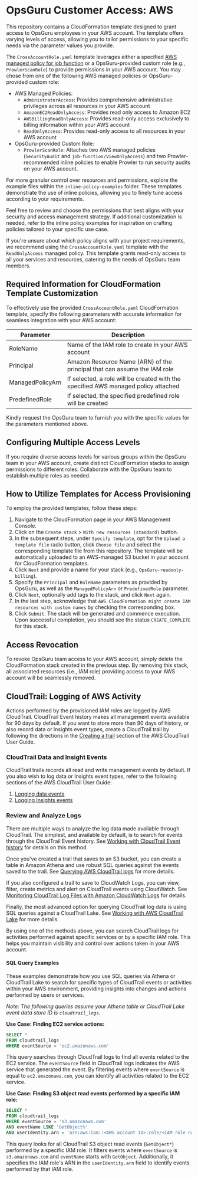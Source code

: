 # OpsGuru Customer Access: AWS

This repository contains a CloudFormation template designed to grant access to OpsGuru employees in your AWS account. The template offers varying levels of access, allowing you to tailor permissions to your specific needs via the parameter values you provide.

The `CrossAccountRole.yaml` template leverages either a specified [AWS managed policy for job function](https://docs.aws.amazon.com/IAM/latest/UserGuide/access_policies_job-functions.html) or a OpsGuru-provided custom role (e.g., `ProwlerScanRole`) to provide permissions in your AWS account. You may chose from one of the following AWS managed policies or OpsGuru-provided custom role:

- AWS Managed Policies:
    - `AdministratorAccess`: Provides comprehensive administrative privileges across all resources in your AWS account
    - `AmazonEC2ReadOnlyAccess`: Provides read only access to Amazon EC2
    - `AWSBillingReadOnlyAccess`: Provides read-only access exclusively to billing information within your AWS account
    - `ReadOnlyAccess`: Provides read-only access to all resources in your AWS account
- OpsGuru-provided Custom Role:
    - `ProwlerScanRole`: Attaches two AWS managed policies (`SecurityAudit` and `job-function/ViewOnlyAccess`) and two Prowler-recommended inline policies to enable Prowler to run security audits on your AWS account.

For more granular control over resources and permissions, explore the example files within the `inline-policy-examples` folder. These templates demonstrate the use of inline policies, allowing you to finely tune access according to your requirements.

Feel free to review and choose the permissions that best aligns with your security and access management strategy. If additional customization is needed, refer to the inline policy examples for inspiration on crafting policies tailored to your specific use case.

If you're unsure about which policy aligns with your project requirements, we recommend using the `CrossAccountRole.yaml` template with the `ReadOnlyAccess` managed policy. This template grants read-only access to all your services and resources, catering to the needs of OpsGuru team members.

## Required Information for CloudFormation Template Customization

To effectively use the provided `CrossAccountRole.yaml` CloudFormation template, specify the following parameters with accurate information for seamless integration with your AWS account:

Parameter  | Description
---------  | -----------
RoleName   | Name of the IAM role to create in your AWS account
Principal  | Amazon Resource Name (ARN) of the principal that can assume the IAM role
ManagedPolicyArn | If selected, a role will be created with the specified AWS managed policy attached
PredefinedRole | If selected, the specified predefined role will be created

Kindly request the OpsGuru team to furnish you with the specific values for the parameters mentioned above.

## Configuring Multiple Access Levels

If you require diverse access levels for various groups within the OpsGuru team in your AWS account, create distinct CloudFormation stacks to assign permissions to different roles. Collaborate with the OpsGuru team to establish multiple roles as needed.

## How to Utilize Templates for Access Provisioning

To employ the provided templates, follow these steps:

1. Navigate to the CloudFormation page in your AWS Management Console.
2. Click on the `Create stack` > `With new resources (standard)` button.
3. In the subsequent steps, under `Specify template`, opt for the `Upload a template file` radio button, click `Choose file` and select the corresponding template file from this repository. The template will be automatically uploaded to an AWS-managed S3 bucket in your account for CloudFormation templates.
4. Click `Next` and provide a name for your stack (e.g., `OpsGuru-readonly-billing`).
5. Specify the `Principal` and `RoleName` parameters as provided by OpsGuru, as well as the `ManagedPolicyArn` or `PredefinedRole` parameter.
6. Click `Next`, optionally add tags to the stack, and click `Next` again.
7. In the last step, acknowledge that `AWS CloudFormation might create IAM resources with custom names` by checking the corresponding box.
8. Click `Submit`. The stack will be generated and commence execution. Upon successful completion, you should see the status `CREATE_COMPLETE` for this stack.

## Access Revocation

To revoke OpsGuru team access to your AWS account, simply delete the CloudFormation stack created in the previous step. By removing this stack, all associated resources (i.e., IAM role) providing access to your AWS account will be seamlessly removed.

## CloudTrail: Logging of AWS Activity

Actions performed by the provisioned IAM roles are logged by AWS CloudTrail. CloudTrail Event history makes all management events available for 90 days by default. If you want to store more than 90 days of history, or also record data or Insights event types, create a CloudTrail trail by following the directions in the [Creating a trail](https://docs.aws.amazon.com/awscloudtrail/latest/userguide/cloudtrail-create-a-trail-using-the-console-first-time.html) section of the AWS CloudTrail User Guide.

### CloudTrail Data and Insight Events

CloudTrail trails records all read and write management events by default. If you also wish to log data or Insights event types, refer to the following sections of the AWS CloudTrail User Guide:

1. [Logging data events](https://docs.aws.amazon.com/awscloudtrail/latest/userguide/logging-data-events-with-cloudtrail.html)
2. [Logging Insights events](https://docs.aws.amazon.com/awscloudtrail/latest/userguide/logging-insights-events-with-cloudtrail.html)

### Review and Analyze Logs

There are multiple ways to analyze the log data made available through CloudTrail. The simplest, and available by default, is to search for events through the CloudTrail Event history. See [Working with CloudTrail Event history](https://docs.aws.amazon.com/awscloudtrail/latest/userguide/view-cloudtrail-events.html) for details on this method.

Once you've created a trail that saves to an S3 bucket, you can create a table in Amazon Athena and use robust SQL queries against the events saved to the trail. See [Querying AWS CloudTrail logs](https://docs.aws.amazon.com/athena/latest/ug/cloudtrail-logs.html) for more details.

If you also configured a trail to save to CloudWatch Logs, you can view, filter, create metrics and alert on CloudTrail events using CloudWatch. See [Monitoring CloudTrail Log Files with Amazon CloudWatch Logs](https://docs.aws.amazon.com/awscloudtrail/latest/userguide/monitor-cloudtrail-log-files-with-cloudwatch-logs.html) for details.

Finally, the most advanced option for querying CloudTrail log data is using SQL queries against a CloudTrail Lake. See [Working with AWS CloudTrail Lake](https://docs.aws.amazon.com/awscloudtrail/latest/userguide/cloudtrail-lake.html) for more details.

By using one of the methods above, you can search CloudTrail logs for activities performed against specific services or by a specific IAM role. This helps you maintain visibility and control over actions taken in your AWS account.

#### SQL Query Examples

These examples demonstrate how you use SQL queries via Athena or CloudTrail Lake to search for specific types of CloudTrail events or activities within your AWS environment, providing insights into changes and actions performed by users or services.

_Note: The following queries assume your Athena table or CloudTrail Lake event data store ID is `cloudtrail_logs`._

**Use Case: Finding EC2 service actions:**

```sql
SELECT *
FROM cloudtrail_logs
WHERE eventSource = 'ec2.amazonaws.com'
```

This query searches through CloudTrail logs to find all events related to the EC2 service. The `eventSource` field in CloudTrail logs indicates the AWS service that generated the event. By filtering events where `eventSource` is equal to `ec2.amazonaws.com`, you can identify all activities related to the EC2 service.

**Use Case: Finding S3 object read events performed by a specific IAM role:**

```sql
SELECT *
FROM cloudtrail_logs
WHERE eventSource = 's3.amazonaws.com'
AND eventName LIKE 'GetObject%'
AND userIdentity.arn = 'arn:aws:iam::<AWS account ID>:role/<IAM role name>'
```

This query looks for all CloudTrail S3 object read events (`GetObject*`) performed by a specific IAM role. It filters events where `eventSource` is `s3.amazonaws.com` and `eventName` starts with `GetObject`. Additionally, it specifies the IAM role's ARN in the `userIdentity.arn` field to identify events performed by that IAM role.